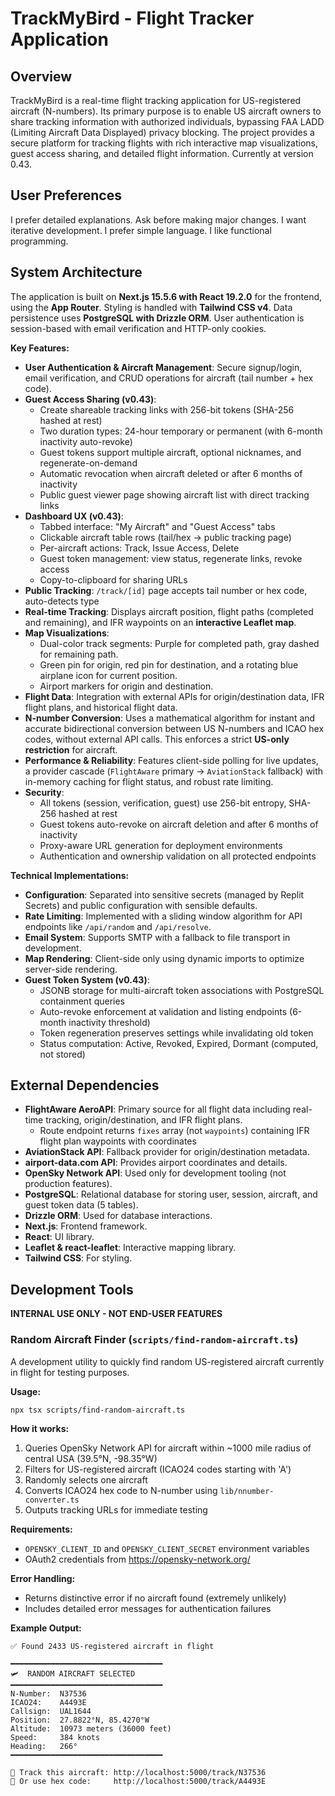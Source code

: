 # TrackMyBird - Flight Tracker Application

## Overview
TrackMyBird is a real-time flight tracking application for US-registered aircraft (N-numbers). Its primary purpose is to enable US aircraft owners to share tracking information with authorized individuals, bypassing FAA LADD (Limiting Aircraft Data Displayed) privacy blocking. The project provides a secure platform for tracking flights with rich interactive map visualizations, guest access sharing, and detailed flight information. Currently at version 0.43.

## User Preferences
I prefer detailed explanations.
Ask before making major changes.
I want iterative development.
I prefer simple language.
I like functional programming.

## System Architecture
The application is built on **Next.js 15.5.6 with React 19.2.0** for the frontend, using the **App Router**. Styling is handled with **Tailwind CSS v4**. Data persistence uses **PostgreSQL with Drizzle ORM**. User authentication is session-based with email verification and HTTP-only cookies.

**Key Features:**
-   **User Authentication & Aircraft Management**: Secure signup/login, email verification, and CRUD operations for aircraft (tail number + hex code).
-   **Guest Access Sharing (v0.43)**: 
    -   Create shareable tracking links with 256-bit tokens (SHA-256 hashed at rest)
    -   Two duration types: 24-hour temporary or permanent (with 6-month inactivity auto-revoke)
    -   Guest tokens support multiple aircraft, optional nicknames, and regenerate-on-demand
    -   Automatic revocation when aircraft deleted or after 6 months of inactivity
    -   Public guest viewer page showing aircraft list with direct tracking links
-   **Dashboard UX (v0.43)**:
    -   Tabbed interface: "My Aircraft" and "Guest Access" tabs
    -   Clickable aircraft table rows (tail/hex → public tracking page)
    -   Per-aircraft actions: Track, Issue Access, Delete
    -   Guest token management: view status, regenerate links, revoke access
    -   Copy-to-clipboard for sharing URLs
-   **Public Tracking**: `/track/[id]` page accepts tail number or hex code, auto-detects type
-   **Real-time Tracking**: Displays aircraft position, flight paths (completed and remaining), and IFR waypoints on an **interactive Leaflet map**.
-   **Map Visualizations**:
    -   Dual-color track segments: Purple for completed path, gray dashed for remaining path.
    -   Green pin for origin, red pin for destination, and a rotating blue airplane icon for current position.
    -   Airport markers for origin and destination.
-   **Flight Data**: Integration with external APIs for origin/destination data, IFR flight plans, and historical flight data.
-   **N-number Conversion**: Uses a mathematical algorithm for instant and accurate bidirectional conversion between US N-numbers and ICAO hex codes, without external API calls. This enforces a strict **US-only restriction** for aircraft.
-   **Performance & Reliability**: Features client-side polling for live updates, a provider cascade (`FlightAware` primary → `AviationStack` fallback) with in-memory caching for flight status, and robust rate limiting.
-   **Security**: 
    -   All tokens (session, verification, guest) use 256-bit entropy, SHA-256 hashed at rest
    -   Guest tokens auto-revoke on aircraft deletion and after 6 months of inactivity
    -   Proxy-aware URL generation for deployment environments
    -   Authentication and ownership validation on all protected endpoints

**Technical Implementations:**
-   **Configuration**: Separated into sensitive secrets (managed by Replit Secrets) and public configuration with sensible defaults.
-   **Rate Limiting**: Implemented with a sliding window algorithm for API endpoints like `/api/random` and `/api/resolve`.
-   **Email System**: Supports SMTP with a fallback to file transport in development.
-   **Map Rendering**: Client-side only using dynamic imports to optimize server-side rendering.
-   **Guest Token System (v0.43)**:
    -   JSONB storage for multi-aircraft token associations with PostgreSQL containment queries
    -   Auto-revoke enforcement at validation and listing endpoints (6-month inactivity threshold)
    -   Token regeneration preserves settings while invalidating old token
    -   Status computation: Active, Revoked, Expired, Dormant (computed, not stored)

## External Dependencies
-   **FlightAware AeroAPI**: Primary source for all flight data including real-time tracking, origin/destination, and IFR flight plans.
    -   Route endpoint returns `fixes` array (not `waypoints`) containing IFR flight plan waypoints with coordinates
-   **AviationStack API**: Fallback provider for origin/destination metadata.
-   **airport-data.com API**: Provides airport coordinates and details.
-   **OpenSky Network API**: Used only for development tooling (not production features).
-   **PostgreSQL**: Relational database for storing user, session, aircraft, and guest token data (5 tables).
-   **Drizzle ORM**: Used for database interactions.
-   **Next.js**: Frontend framework.
-   **React**: UI library.
-   **Leaflet & react-leaflet**: Interactive mapping library.
-   **Tailwind CSS**: For styling.

## Development Tools
**INTERNAL USE ONLY - NOT END-USER FEATURES**

### Random Aircraft Finder (`scripts/find-random-aircraft.ts`)
A development utility to quickly find random US-registered aircraft currently in flight for testing purposes.

**Usage:**
```bash
npx tsx scripts/find-random-aircraft.ts
```

**How it works:**
1. Queries OpenSky Network API for aircraft within ~1000 mile radius of central USA (39.5°N, -98.35°W)
2. Filters for US-registered aircraft (ICAO24 codes starting with 'A')
3. Randomly selects one aircraft
4. Converts ICAO24 hex code to N-number using `lib/nnumber-converter.ts`
5. Outputs tracking URLs for immediate testing

**Requirements:**
- `OPENSKY_CLIENT_ID` and `OPENSKY_CLIENT_SECRET` environment variables
- OAuth2 credentials from https://opensky-network.org/

**Error Handling:**
- Returns distinctive error if no aircraft found (extremely unlikely)
- Includes detailed error messages for authentication failures

**Example Output:**
```
✅ Found 2433 US-registered aircraft in flight

━━━━━━━━━━━━━━━━━━━━━━━━━━━━━━━━━━
🛩️  RANDOM AIRCRAFT SELECTED
━━━━━━━━━━━━━━━━━━━━━━━━━━━━━━━━━━
N-Number:  N37536
ICAO24:    A4493E
Callsign:  UAL1644
Position:  27.8822°N, 85.4270°W
Altitude:  10973 meters (36000 feet)
Speed:     384 knots
Heading:   266°
━━━━━━━━━━━━━━━━━━━━━━━━━━━━━━━━━━

🔗 Track this aircraft: http://localhost:5000/track/N37536
🔗 Or use hex code:     http://localhost:5000/track/A4493E
```